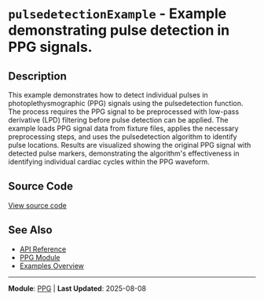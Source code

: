 # `pulsedetectionExample` - Example demonstrating pulse detection in PPG signals.

## Description

This example demonstrates how to detect individual pulses in photoplethysmographic (PPG) signals using the pulsedetection function. The process requires the PPG signal to be preprocessed with low-pass derivative (LPD) filtering before pulse detection can be applied. The example loads PPG signal data from fixture files, applies the necessary preprocessing steps, and uses the pulsedetection algorithm to identify pulse locations. Results are visualized showing the original PPG signal with detected pulse markers, demonstrating the algorithm's effectiveness in identifying individual cardiac cycles within the PPG waveform.

## Source Code

[View source code](../../examples/ppg/pulsedetectionExample.m)

## See Also

- [API Reference](../api/README.md)
- [PPG Module](../api/ppg/README.md)
- [Examples Overview](README.md)

---

**Module**: [PPG](../api/ppg/README.md) | **Last Updated**: 2025-08-08
